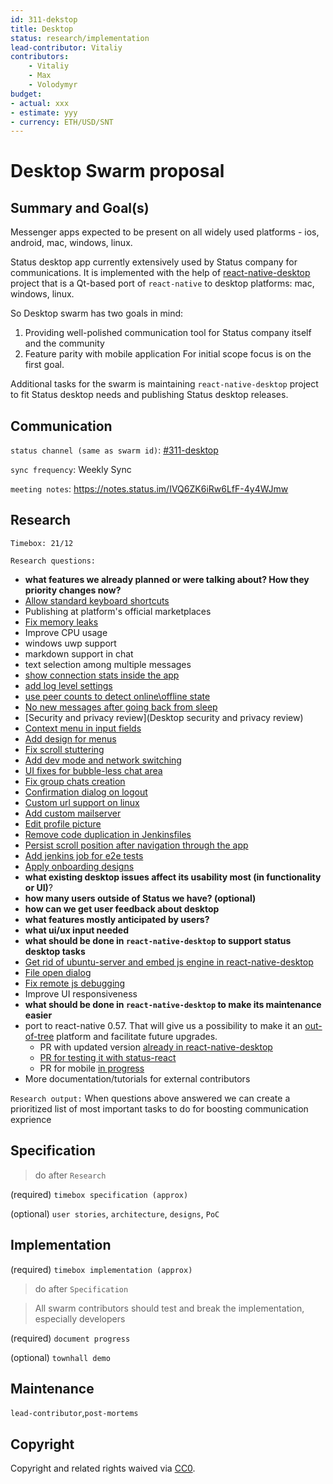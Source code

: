 ```yaml
---
id: 311-dekstop
title: Desktop
status: research/implementation
lead-contributor: Vitaliy
contributors:
    - Vitaliy
    - Max
    - Volodymyr
budget:
- actual: xxx
- estimate: yyy
- currency: ETH/USD/SNT
---
```


# Desktop Swarm proposal

## Summary and Goal(s)

Messenger apps expected to be present on all widely used platforms - ios, android, mac, windows, linux.

Status desktop app currently extensively used by Status company for communications.
It is implemented with the help of [react-native-desktop](https://github.com/status-im/react-native-desktop) project that is a Qt-based port of `react-native` to desktop platforms: mac, windows, linux.

So Desktop swarm has two goals in mind:
1. Providing well-polished communication tool for Status company itself and the community
2. Feature parity with mobile application
For initial scope focus is on the first goal.

Additional tasks for the swarm is maintaining `react-native-desktop` project to fit Status desktop needs and publishing Status desktop releases.

## Communication
`status channel (same as swarm id)`: [#311-desktop](https://get.status.im/chat/public/311-desktop)

`sync frequency`: Weekly Sync

`meeting notes`: https://notes.status.im/IVQ6ZK6iRw6LfF-4y4WJmw

## Research

`Timebox: 21/12`

`Research questions:`

 * **what features we already planned or were talking about? How they priority changes now?**
  * [Allow standard keyboard shortcuts](https://github.com/status-im/status-react/pull/6951)
  * Publishing at platform's official marketplaces
  * [Fix memory leaks](https://github.com/status-im/status-react/issues/5271)
  * Improve CPU usage
  * windows uwp support
  * markdown support in chat
  * text selection among multiple messages
  * [show connection stats inside the app](https://github.com/status-im/status-react/issues/6568)
  * [add log level settings](https://github.com/status-im/status-react/issues/5848)
  * [use peer counts to detect online\offline state](https://github.com/status-im/status-react/issues/6961)
  * [No new messages after going back from sleep](https://github.com/status-im/status-react/issues/6396)
  * [Security and privacy review](Desktop security and privacy review)
  * [Context menu in input fields](https://github.com/status-im/status-react/issues/6571)
  * [Add design for menus](https://github.com/status-im/status-react/issues/4434)
  * [Fix scroll stuttering](https://github.com/status-im/status-react/issues/6570)
  * [Add dev mode and network switching](https://github.com/status-im/status-react/issues/6477)
  * [UI fixes for bubble-less chat area](https://github.com/status-im/status-react/issues/6506)
  * [Fix group chats creation](https://github.com/status-im/status-react/issues/6607)
  * [Confirmation dialog on logout](https://github.com/status-im/status-react/issues/4977)
  * [Custom url support on linux](https://github.com/status-im/status-react/issues/6394)
  * [Add custom mailserver](https://github.com/status-im/status-react/issues/6110)
  * [Edit profile picture](https://github.com/status-im/status-react/issues/5456)
  * [Remove code duplication in Jenkinsfiles](https://github.com/status-im/status-react/issues/5424)
  * [Persist scroll position after navigation through the app](https://github.com/status-im/status-react/issues/5852)
  * [Add jenkins job for e2e tests](https://github.com/status-im/status-react/issues/5859)
  * [Apply onboarding designs](https://github.com/status-im/status-react/issues/4418)
 * **what existing desktop issues affect its usability most (in functionality or UI)**?  
 * **how many users outside of Status we have? (optional)**
 * **how can we get user feedback about desktop**
 * **what features mostly anticipated by users?**
 * **what ui/ux input needed**
 * **what should be done in `react-native-desktop` to support status desktop tasks**
  * [Get rid of ubuntu-server and embed js engine in react-native-desktop](https://github.com/status-im/status-react/issues/6175)
  * [File open dialog](https://github.com/status-im/react-native-desktop/issues/377)
  * [Fix remote js debugging](https://github.com/status-im/react-native-desktop/issues/392)
  * Improve UI responsiveness
 * **what should be done in `react-native-desktop` to make its maintenance easier**
  * port to react-native 0.57. That will give us a possibility to make it an [out-of-tree](https://facebook.github.io/react-native/docs/out-of-tree-platforms) platform and facilitate future upgrades.
    * PR with updated version [already in react-native-desktop](https://github.com/status-im/react-native-desktop/pull/422)
    * [PR for testing it with status-react](https://github.com/status-im/status-react/pull/6983)
    * PR for mobile [in progress](https://github.com/status-im/status-react/pull/6951)
  * More documentation/tutorials for external contributors


`Research output:`
When questions above answered we can create a prioritized list of most important tasks to do for boosting communication exprience

## Specification

> do after `Research`

(required)
`timebox specification (approx)`

(optional)
`user stories`, `architecture`, `designs`, `PoC`

## Implementation

(required)
`timebox implementation (approx)`

> do after `Specification`

> All swarm contributors should test and break the implementation, especially developers

(required)
`document progress`

(optional)
`townhall demo`

## Maintenance

`lead-contributor`,`post-mortems`

## Copyright

Copyright and related rights waived via [CC0](https://creativecommons.org/publicdomain/zero/1.0/).
